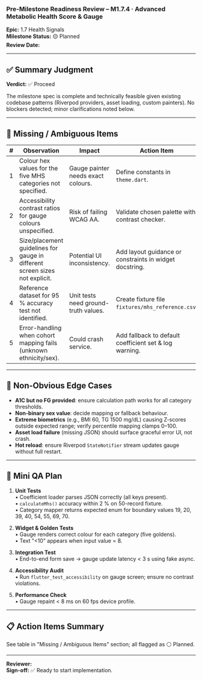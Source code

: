 ### Pre-Milestone Readiness Review – M1.7.4 · Advanced Metabolic Health Score & Gauge

**Epic:** 1.7 Health Signals\
**Milestone Status:** 🟡 Planned\
**Review Date:** <!-- YYYY-MM-DD -->

---

## ✅ Summary Judgment

**Verdict:** ✅ Proceed

The milestone spec is complete and technically feasible given existing codebase
patterns (Riverpod providers, asset loading, custom painters). No blockers
detected; minor clarifications noted below.

---

## 🔎 Missing / Ambiguous Items

| # | Observation                                                                 | Impact                               | Action Item                                             | Status      |
| - | --------------------------------------------------------------------------- | ------------------------------------ | ------------------------------------------------------- | ----------- |
| 1 | Colour hex values for the five MHS categories not specified.                | Gauge painter needs exact colours.   | Define constants in `theme.dart`.                       | ✅ Complete |
| 2 | Accessibility contrast ratios for gauge colours unspecified.                | Risk of failing WCAG AA.             | Validate chosen palette with contrast checker.          | ✅ Complete |
| 3 | Size/placement guidelines for gauge in different screen sizes not explicit. | Potential UI inconsistency.          | Add layout guidance or constraints in widget docstring. | ✅ Complete |
| 4 | Reference dataset for 95 % accuracy test not identified.                    | Unit tests need ground-truth values. | Create fixture file `fixtures/mhs_reference.csv`.       | ✅ Complete |
| 5 | Error-handling when cohort mapping fails (unknown ethnicity/sex).           | Could crash service.                 | Add fallback to default coefficient set & log warning.  | ✅ Complete |

---

## 🧪 Non-Obvious Edge Cases

- **A1C but no FG provided**: ensure calculation path works for all category
  thresholds.
- **Non-binary sex value**: decide mapping or fallback behaviour.
- **Extreme biometrics** (e.g., BMI 60, TG 1500 mg/dL) causing Z-scores outside
  expected range; verify percentile mapping clamps 0–100.
- **Asset load failure** (missing JSON) should surface graceful error UI, not
  crash.
- **Hot reload**: ensure Riverpod `StateNotifier` stream updates gauge without
  full restart.

---

## 📝 Mini QA Plan

1. **Unit Tests**\
   • Coefficient loader parses JSON correctly (all keys present).\
   • `calculateMhs()` accuracy within 2 % on 50-record fixture.\
   • Category mapper returns expected enum for boundary values 19, 20, 39, 40,
   54, 55, 69, 70.

2. **Widget & Golden Tests**\
   • Gauge renders correct colour for each category (five goldens).\
   • Text "<10" appears when input value = 8.

3. **Integration Test**\
   • End-to-end form save → gauge update latency < 3 s using fake async.

4. **Accessibility Audit**\
   • Run `flutter_test_accessibility` on gauge screen; ensure no contrast
   violations.

5. **Performance Check**\
   • Gauge repaint < 8 ms on 60 fps device profile.

---

## 📋 Action Items Summary

See table in "Missing / Ambiguous Items" section; all flagged as ⚪ Planned.

---

**Reviewer:** <!-- Your name -->\
**Sign-off:** ✅ Ready to start implementation.
